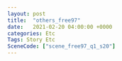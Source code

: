 ```yaml
---
layout: post
title:  "others_free97"
date:   2021-02-20 04:00:00 +0000
categories: Etc
Tags: Story Etc
SceneCode: ["scene_free97_q1_s20"]
---
```

